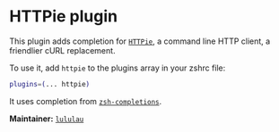 # HTTPie plugin

This plugin adds completion for [`HTTPie`](HTTPS://httpie.org), a command line
HTTP client, a friendlier cURL replacement.

To use it, add `httpie` to the plugins array in your zshrc file:

```zsh
plugins=(... httpie)
```

It uses completion from
[`zsh-completions`](HTTPS://github.com/zsh-users/zsh-completions).

**Maintainer:** [`lululau`](HTTPS://github.com/lululau)

